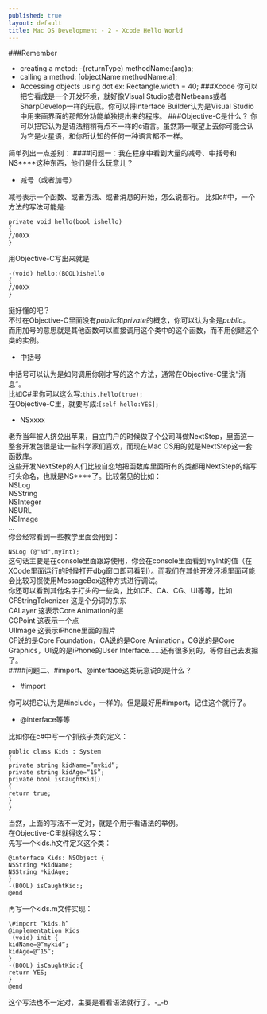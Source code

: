 ```yaml
---
published: true
layout: default
title: Mac OS Development - 2 - Xcode Hello World
---
```


###Remember
 - creating a metod: -(returnType) methodName:(arg)a;
 - calling a method: [objectName methodName:a];
 - Accessing objects using dot
 ex: Rectangle.width = 40;
###Xcode
你可以把它看成是一个开发环境，就好像Visual Studio或者Netbeans或者SharpDevelop一样的玩意。你可以将Interface Builder认为是Visual Studio中用来画界面的那部分功能单独提出来的程序。
###Objective-C是什么？
你可以把它认为是语法稍稍有点不一样的c语言。虽然第一眼望上去你可能会认为它是火星语，和你所认知的任何一种语言都不一样。  

简单列出一点差别：
####问题一：我在程序中看到大量的减号、中括号和NS****这种东西，他们是什么玩意儿？
 - 减号（或者加号）  
 
 减号表示一个函数、或者方法、或者消息的开始，怎么说都行。
 比如c#中，一个方法的写法可能是:
 
    private void hello(bool ishello)
    {
    //OOXX
    }
用Objective-C写出来就是

	-(void) hello:(BOOL)ishello
	{
	//OOXX
	}
挺好懂的吧？  
不过在Objective-C里面没有*public*和*private*的概念，你可以认为全是*public*。    
而用加号的意思就是其他函数可以直接调用这个类中的这个函数，而不用创建这个类的实例。
 - 中括号
 
 中括号可以认为是如何调用你刚才写的这个方法，通常在Objective-C里说“消息”。  
比如C#里你可以这么写:`this.hello(true);`  
在Objective-C里，就要写成:```[self hello:YES];```  
 
 - NSxxxx  
 
  老乔当年被人挤兑出苹果，自立门户的时候做了个公司叫做NextStep，里面这一整套开发包很是让一些科学家们喜欢，而现在Mac OS用的就是NextStep这一套函数库。  
  这些开发NextStep的人们比较自恋地把函数库里面所有的类都用NextStep的缩写打头命名，也就是NS****了。比较常见的比如：  
NSLog  
NSString  
NSInteger  
NSURL  
NSImage  
…  
你会经常看到一些教学里面会用到：  

``NSLog (@"%d",myInt);``    
这句话主要是在console里面跟踪使用，你会在console里面看到myInt的值（在XCode里面运行的时候打开dbg窗口即可看到）。而我们在其他开发环境里面可能会比较习惯使用MessageBox这种方式进行调试。  
你还可以看到其他名字打头的一些类，比如CF、CA、CG、UI等等，比如  
CFStringTokenizer 这是个分词的东东  
CALayer 这表示Core Animation的层  
CGPoint 这表示一个点  
UIImage 这表示iPhone里面的图片  
CF说的是Core Foundation，CA说的是Core Animation，CG说的是Core Graphics，UI说的是iPhone的User Interface……还有很多别的，等你自己去发掘了。   
####问题二、#import、@interface这类玩意说的是什么？

 - #import  
 
 你可以把它认为是#include，一样的。但是最好用#import，记住这个就行了。  
 - @interface等等  
 
 比如你在c#中写一个抓孩子类的定义：
 
	public class Kids : System
	{
	private string kidName=”mykid”;
	private string kidAge=“15”;
	private bool isCaughtKid()
	{
	return true;
	}
	}
当然，上面的写法不一定对，就是个用于看语法的举例。  
在Objective-C里就得这么写：  
先写一个kids.h文件定义这个类：  

	@interface Kids: NSObject {
	NSString *kidName;
	NSString *kidAge;
	}
	-(BOOL) isCaughtKid:;
	@end
再写一个kids.m文件实现：  

	\#import “kids.h”
	@implementation Kids
	-(void) init {
	kidName=@”mykid”;
	kidAge=@”15”;
	}
	-(BOOL) isCaughtKid:{
	return YES;
	}
	@end
这个写法也不一定对，主要是看看语法就行了。-_-b


